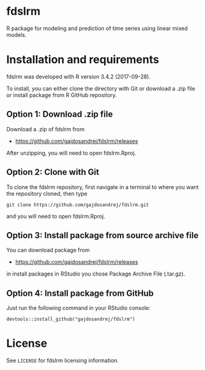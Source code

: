 # fdslrm
R package for modeling and prediction of time series using linear mixed models. 

Installation and requirements
============================= 

fdslrm was developed with R version 3.4.2 (2017-09-28).

To install, you can either clone the directory with Git or download a .zip file or install package from R GitHub repository.

## Option 1: Download .zip file

Download a .zip of fdslrm from

- https://github.com/gajdosandrej/fdslrm/releases

After unzipping, you will need to open fdslrm.Rproj.

## Option 2: Clone with Git

To clone the fdslrm repository, first navigate in a terminal to where you want the repository cloned, then type
```
git clone https://github.com/gajdosandrej/fdslrm.git
```
and you will need to open fdslrm.Rproj.

## Option 3: Install package from source archive file

You can download package from 

- https://github.com/gajdosandrej/fdslrm/releases

in install packages in RStudio you chose Package Archive File (.tar.gz).

## Option 4: Install package from GitHub

Just run the following command in your RStudio console:
```
devtools::install_github("gajdosandrej/fdslrm")
```

License
=======

See `LICENSE` for fdslrm licensing information.
